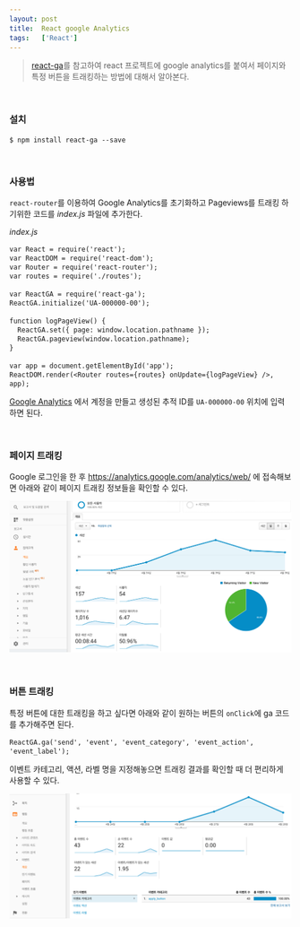 ```yaml
---
layout: post
title:  React google Analytics
tags:   ['React']
---
```


> [react-ga](https://github.com/react-ga/react-ga)를 참고하여 react 프로젝트에 google analytics를 붙여서 페이지와 특정 버튼을 트래킹하는 방법에 대해서 알아본다.  

<br/>  

### 설치  

```
$ npm install react-ga --save
```  

<br/>  

### 사용법  

`react-router`를 이용하여 Google Analytics를 초기화하고 Pageviews를 트래킹 하기위한 코드를 _index.js_ 파일에 추가한다.  

_index.js_  

```
var React = require('react');
var ReactDOM = require('react-dom');
var Router = require('react-router');
var routes = require('./routes');

var ReactGA = require('react-ga');
ReactGA.initialize('UA-000000-00');

function logPageView() {
  ReactGA.set({ page: window.location.pathname });
  ReactGA.pageview(window.location.pathname);
}

var app = document.getElementById('app');
ReactDOM.render(<Router routes={routes} onUpdate={logPageView} />, app);
```  

[Google Analytics](www.google.com/analytics) 에서 계정을 만들고 생성된 추적 ID를
`UA-000000-00` 위치에 입력하면 된다.   

<br/>

### 페이지 트래킹  

Google 로그인을 한 후 <https://analytics.google.com/analytics/web/> 에 접속해보면 아래와 같이 페이지 트래킹 정보들을 확인할 수 있다.  

![pageview Tracking](/images/react-google-analytics/pageview.png)  

<br/>  

### 버튼 트래킹  

특정 버튼에 대한 트래킹을 하고 싶다면 아래와 같이 원하는 버튼의 `onClick`에 ga 코드를 추가해주면 된다.  

```
ReactGA.ga('send', 'event', 'event_category', 'event_action', 'event_label');
```  

이벤트 카테고리, 액션, 라벨 명을 지정해놓으면 트래킹 결과를 확인할 때 더 편리하게 사용할 수 있다.  

![Button Tracking](/images/react-google-analytics/button.png)  

